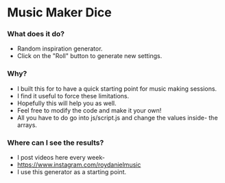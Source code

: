 # Music Maker Dice

### What does it do?
- Random inspiration generator.
- Click on the "Roll" button to generate new settings.

### Why?
- I built this for to have a quick starting point for music making sessions.
- I find it useful to force these limitations.
- Hopefully this will help you as well.
- Feel free to modify the code and make it your own!
- All you have to do go into js/script.js and change the values inside-  the arrays.

### Where can I see the results?
- I post videos here every week-
- https://www.instagram.com/roydanielmusic
- I use this generator as a starting point.